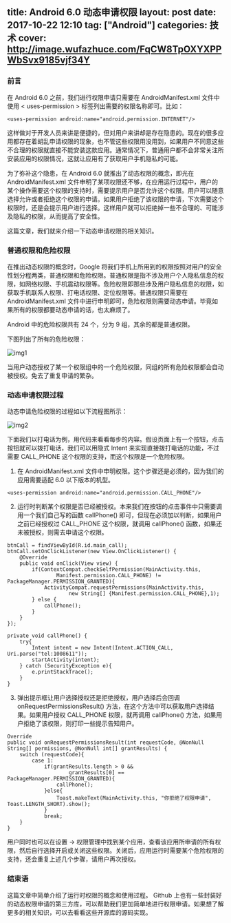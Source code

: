 title: Android 6.0 动态申请权限
layout: post
date: 2017-10-22 12:10
tag: ["Android"]
categories: 技术
cover: http://image.wufazhuce.com/FqCW8TpOXYXPPWbSvx9185vjf34Y
---
### 前言

在 Android 6.0 之前，我们进行权限申请只需要在 AndroidManifest.xml 文件中使用 < uses-permission > 标签列出需要的权限名称即可。比如：

```
<uses-permission android:name="android.permission.INTERNET"/>
```

这样做对于开发人员来讲是便捷的，但对用户来讲却是存在隐患的。现在的很多应用都存在着胡乱申请权限的现象，也不管这些权限用没用到，如果用户不同意这些不合理的权限就直接不能安装这款应用。通常情况下，普通用户都不会非常关注所安装应用的权限情况，这就让应用有了获取用户手机隐私的可能。

为了弥补这个隐患，在 Android 6.0 就推出了动态权限的概念，即光在 AndroidManifest.xml 文件申明了某项权限还不够，在应用运行过程中，用户的某个操作需要这个权限的支持时，需要提示用户是否允许这个权限。用户可以随意选择允许或者拒绝这个权限的申请。如果用户拒绝了该权限的申请，下次需要这个权限时，还是会提示用户进行选择。这样用户就可以拒绝掉一些不合理的、可能涉及隐私的权限，从而提高了安全性。

这篇文章，我们就来介绍一下动态申请权限的相关知识。

### 普通权限和危险权限

在推出动态权限的概念时，Google 将我们手机上所用到的权限按照对用户的安全性划分程两类，普通权限和危险权限。普通权限是指不涉及用户个人隐私信息的权限，如网络权限、手机震动权限等。危险权限即那些涉及用户隐私信息的权限，如获取手机联系人权限、打电话权限、定位权限等。普通权限只需要在 AndroidManifest.xml 文件中进行申明即可，危险权限则需要动态申请。毕竟如果所有的权限都要动态申请的话，也太麻烦了。

Android 中的危险权限共有 24 个，分为 9 组，其余的都是普通权限。

下图列出了所有的危险权限：

![img1](https://i.loli.net/2019/08/29/DsAb7XYfOte9yzV.jpg)

当用户动态授权了某一个权限组中的一个危险权限，同组的所有危险权限都会自动被授权。免去了重复申请的繁杂。

### 动态申请权限过程

动态申请危险权限的过程如以下流程图所示：

![img2](https://i.loli.net/2019/08/29/K7xFEtO6ywiBYTu.jpg)

下面我们以打电话为例，用代码来看看每步的内容。假设页面上有一个按钮，点击按钮就可以拨打电话，我们可以用隐式 Intent 来实现直接拨打电话的功能，不过需要 CALL_PHONE 这个权限的支持，而这个权限是一个危险权限。

1. 在 AndroidManifest.xml 文件中申明权限。这个步骤还是必须的，因为我们的应用需要适配 6.0 以下版本的机型。

```
<uses-permission android:name="android.permission.CALL_PHONE"/>
```

2. 运行时判断某个权限是否已经被授权。本来我们在按钮的点击事件中只需要调用一个我们自己写的函数 callPhone() 即可，但现在必须加以判断，如果用户之前已经授权过 CALL_PHONE 这个权限，就调用 callPhone()  函数，如果还未被授权，则需去申请这个权限。

```
btnCall = findViewById(R.id.main_call);
btnCall.setOnClickListener(new View.OnClickListener() {
    @Override
    public void onClick(View view) {
        if(ContextCompat.checkSelfPermission(MainActivity.this,
                Manifest.permission.CALL_PHONE) != PackageManager.PERMISSION_GRANTED){
            ActivityCompat.requestPermissions(MainActivity.this,
                    new String[] {Manifest.permission.CALL_PHONE},1);
        } else {
            callPhone();
        }
    }
});
```

```
private void callPhone() {
    try{
        Intent intent = new Intent(Intent.ACTION_CALL, Uri.parse("tel:1008611"));
        startActivity(intent);
    } catch (SecurityException e){
        e.printStackTrace();
    }
}
```

3.  弹出提示框让用户选择授权还是拒绝授权，用户选择后会回调 onRequestPermissionsResult() 方法，在这个方法中可以获取用户选择结果。如果用户授权 CALL_PHONE 权限，就再调用 callPhone() 方法，如果用户拒绝了该权限，则打印一些提示告知用户。

```
Override
public void onRequestPermissionsResult(int requestCode, @NonNull String[] permissions, @NonNull int[] grantResults) {
    switch (requestCode){
        case 1:
            if(grantResults.length > 0 &&
                    grantResults[0] == PackageManager.PERMISSION_GRANTED){
                callPhone();
            }else{
	            Toast.makeText(MainActivity.this, "你拒绝了权限申请", Toast.LENGTH_SHORT).show();
		    }
            break;
    }
}
```

用户同时也可以在设置 → 权限管理中找到某个应用，查看该应用所申请的所有权限，然后自行选择开启或关闭这些权限。关闭后，应用运行时需要某个危险权限的支持，还会重复上述几个步骤，请用户再次授权。

### 结束语

这篇文章中简单介绍了运行时权限的概念和使用过程。 Github 上也有一些封装好的动态权限申请的第三方库，可以帮助我们更加简单地进行权限申请。如果想了解更多的相关知识，可以去看看这些开源库的源码实现。




